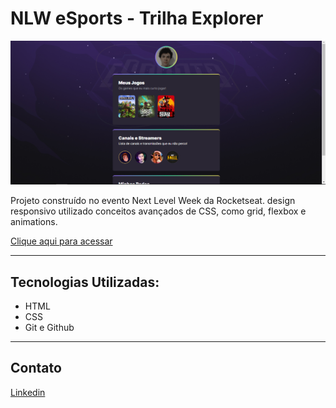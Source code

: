 # NLW eSports - Trilha Explorer


![preview](./.github/preview-desktop.png)

Projeto construído no evento Next Level Week da Rocketseat. design responsivo utilizado conceitos avançados de CSS, como grid, flexbox e animations.

[Clique aqui para acessar](https://edu-almeidaf.github.io/nlw-esports-explorer/)

---

## Tecnologias Utilizadas:

- HTML
- CSS
- Git e Github

---

## Contato

[Linkedin](https://www.linkedin.com/in/almeidaedu/)